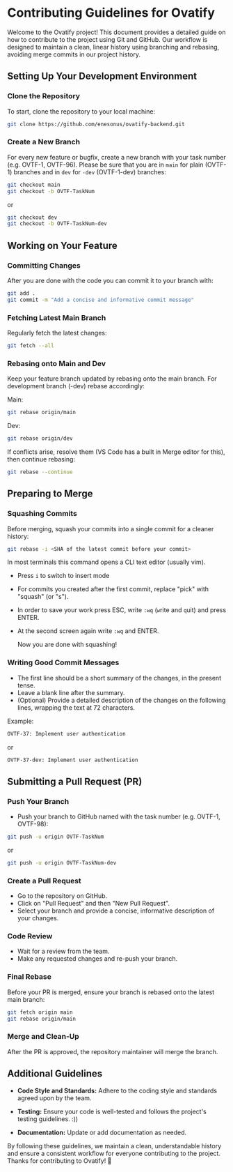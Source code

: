 # Contributing Guidelines for Ovatify

Welcome to the Ovatify project! This document provides a detailed guide on how to contribute to the project using Git and GitHub. Our workflow is designed to maintain a clean, linear history using branching and rebasing, avoiding merge commits in our project history.

## Setting Up Your Development Environment

### Clone the Repository

To start, clone the repository to your local machine:

```bash
git clone https://github.com/enesonus/ovatify-backend.git
```

### Create a New Branch

For every new feature or bugfix, create a new branch with your task number (e.g. OVTF-1, OVTF-96). Please be sure that you are in `main` for plain (OVTF-1) branches and in `dev` for `-dev` (OVTF-1-dev) branches:

```bash
git checkout main
git checkout -b OVTF-TaskNum
```

or

```bash
git checkout dev
git checkout -b OVTF-TaskNum-dev
```

## Working on Your Feature

### Committing Changes

After you are done with the code you can commit it to your branch with:

```bash
git add .
git commit -m "Add a concise and informative commit message"
```

### Fetching Latest Main Branch

Regularly fetch the latest changes:

```bash
git fetch --all
```

### Rebasing onto Main and Dev

Keep your feature branch updated by rebasing onto the main branch. For development branch (-dev) rebase accordingly:

Main:

```bash
git rebase origin/main
```

Dev:

```bash
git rebase origin/dev
```

If conflicts arise, resolve them (VS Code has a built in Merge editor for this), then continue rebasing:

```bash
git rebase --continue
```

## Preparing to Merge

### Squashing Commits

Before merging, squash your commits into a single commit for a cleaner history:

```bash
git rebase -i <SHA of the latest commit before your commit>
```

In most terminals this command opens a CLI text editor (usually vim).  
- Press `i` to switch to insert mode
- For commits you created after the first commit, replace "pick" with "squash" (or "s").
- In order to save your work press ESC, write `:wq` (`w`rite and `q`uit) and press ENTER.
- At the second screen again write `:wq` and ENTER.

   Now you are done with squashing!

### Writing Good Commit Messages

- The first line should be a short summary of the changes, in the present tense.
- Leave a blank line after the summary.
- (Optional) Provide a detailed description of the changes on the following lines, wrapping the text at 72 characters.

Example:

```bash
OVTF-37: Implement user authentication
```

or

```bash
OVTF-37-dev: Implement user authentication
```

## Submitting a Pull Request (PR)

### Push Your Branch

- Push your branch to GitHub named with the task number (e.g. OVTF-1, OVTF-98):

```bash
git push -u origin OVTF-TaskNum
```

or

```bash
git push -u origin OVTF-TaskNum-dev
```

### Create a Pull Request

- Go to the repository on GitHub.
- Click on "Pull Request" and then "New Pull Request".
- Select your branch and provide a concise, informative description of your changes.

### Code Review

- Wait for a review from the team.
- Make any requested changes and re-push your branch.

### Final Rebase

   Before your PR is merged, ensure your branch is rebased onto the latest main branch:

   ```bash
   git fetch origin main
   git rebase origin/main
   ```

### Merge and Clean-Up

   After the PR is approved, the repository maintainer will merge the branch.

## Additional Guidelines

- **Code Style and Standards:**
  Adhere to the coding style and standards agreed upon by the team.

- **Testing:**
  Ensure your code is well-tested and follows the project's testing guidelines. :))

- **Documentation:**
  Update or add documentation as needed.

By following these guidelines, we maintain a clean, understandable history and ensure a consistent workflow for everyone contributing to the project. Thanks for contributing to Ovatify! 🌟

